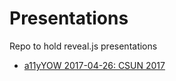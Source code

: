 # Presentations

Repo to hold reveal.js presentations

 - [a11yYOW 2017-04-26: CSUN 2017](2017/04/26/)
